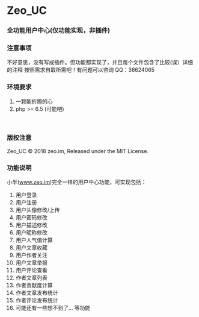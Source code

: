 # Zeo_UC
### 全功能用户中心(仅功能实现，非插件)

### 注意事项 
不好意思，没有写成插件。但功能都实现了，并且每个文件包含了比较(误）详细的注释
按照需求自取所需吧！有问题可以咨询 QQ：36624065
<br/>


### 环境要求
1. 一颗能折腾的心
2. php >= 6.5 (可能吧)
<br/>


### 版权注意
Zeo_UC © 2018 zeo.im, Released under the MIT License.
<br/>


### 功能说明
小半(www.zeo.im)完全一样的用户中心功能，可实现包括：
1. 用户登录
2. 用户注册
3. 用户头像修改/上传
4. 用户密码修改
5. 用户描述修改
6. 用户昵称修改
7. 用户人气值计算
8. 用户文章收藏
9. 用户作者关注
10. 用户文章举报
11. 用户评论查看
12. 作者文章列表
13. 作者贡献度计算
14. 作者文章发布统计
15. 作者评论发布统计
16. 可能还有一些想不到了...
等功能
<br/>
